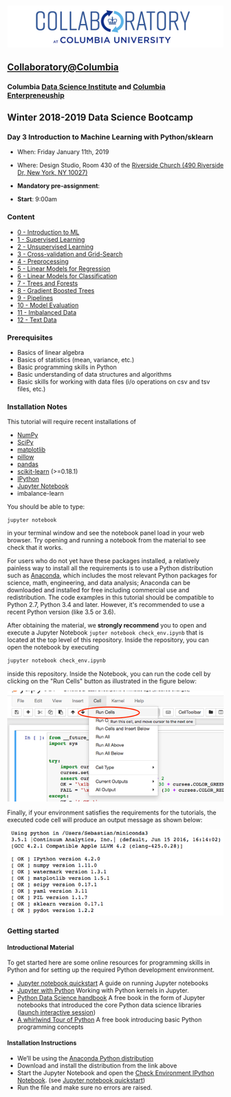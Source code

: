 ![collaboratory logo](../../Misc-files/collaboratory2.png)

## [Collaboratory@Columbia](http://collaboratory.columbia.edu/)
### Columbia [Data Science Institute](http://datascience.columbia.edu/) and [Columbia Enterpreneuship](http://entrepreneurship.columbia.edu/)
## Winter 2018-2019 Data Science Bootcamp
### Day 3 Introduction to Machine Learning with Python/sklearn

- When: Friday January 11th, 2019
- Where: Design Studio, Room 430 of the [Riverside Church (490 Riverside Dr, New York, NY 10027)](https://www.google.com/maps/dir//40.8112215,-73.963428/@40.8113575,-73.9638732,19z/data=!4m2!4m1!3e3)

- **Mandatory pre-assignment**:
- **Start**: 9:00am

### Content

- [0 - Introduction to ML](https://ds-bootcamp-dsi-columbia.github.io/AY2018-2019-Winter-Collaboratory-Faculty/Bootcamp-materials/Day3-Machine-Learning/slides/00-introduction.html)
- [1 - Supervised Learning](https://ds-bootcamp-dsi-columbia.github.io/AY2018-2019-Winter-Collaboratory-Faculty/Bootcamp-materials/Day3-Machine-Learning/slides/01-supervised-learning.html)
- [2 - Unsupervised Learning](https://ds-bootcamp-dsi-columbia.github.io/AY2018-2019-Winter-Collaboratory-Faculty/Bootcamp-materials/Day3-Machine-Learning/slides/02-unsupervised-learning.html)
- [3 - Cross-validation and Grid-Search](https://ds-bootcamp-dsi-columbia.github.io/AY2018-2019-Winter-Collaboratory-Faculty/Bootcamp-materials/Day3-Machine-Learning/slides/03-cross-validation-grid-search.html)
- [4 - Preprocessing](https://ds-bootcamp-dsi-columbia.github.io/AY2018-2019-Winter-Collaboratory-Faculty/Bootcamp-materials/Day3-Machine-Learning/slides/04-preprocessing.html)
- [5 - Linear Models for Regression](https://ds-bootcamp-dsi-columbia.github.io/AY2018-2019-Winter-Collaboratory-Faculty/Bootcamp-materials/Day3-Machine-Learning/slides/05-linear-models-regression.html)
- [6 - Linear Models for Classification](https://ds-bootcamp-dsi-columbia.github.io/AY2018-2019-Winter-Collaboratory-Faculty/Bootcamp-materials/Day3-Machine-Learning/slides/06-linear-models-classification.html)
- [7 - Trees and Forests](https://ds-bootcamp-dsi-columbia.github.io/AY2018-2019-Winter-Collaboratory-Faculty/Bootcamp-materials/Day3-Machine-Learning/slides/07-trees-forests.html)
- [8 - Gradient Boosted Trees](https://ds-bootcamp-dsi-columbia.github.io/AY2018-2019-Winter-Collaboratory-Faculty/Bootcamp-materials/Day3-Machine-Learning/slides/08-gradient-boosting.html)
- [9 - Pipelines](https://ds-bootcamp-dsi-columbia.github.io/AY2018-2019-Winter-Collaboratory-Faculty/Bootcamp-materials/Day3-Machine-Learning/slides/09-pipelines.html)
- [10 - Model Evaluation](https://ds-bootcamp-dsi-columbia.github.io/AY2018-2019-Winter-Collaboratory-Faculty/Bootcamp-materials/Day3-Machine-Learning/slides/10-model-evaluation.html)
- [11 - Imbalanced Data](https://ds-bootcamp-dsi-columbia.github.io/AY2018-2019-Winter-Collaboratory-Faculty/Bootcamp-materials/Day3-Machine-Learning/slides/11-imbalanced-data.html)
- [12 - Text Data](https://ds-bootcamp-dsi-columbia.github.io/AY2018-2019-Winter-Collaboratory-Faculty/Bootcamp-materials/Day3-Machine-Learning/slides/12-working-with-text-data.html)


### Prerequisites
 
+ Basics of linear algebra
+ Basics of statistics (mean, variance, etc.)
+ Basic programming skills in Python
+ Basic understanding of data structures and algorithms
+ Basic skills for working with data files (i/o operations on csv and tsv files, etc.)

### Installation Notes

This tutorial will require recent installations of

- [NumPy](http://www.numpy.org)
- [SciPy](http://www.scipy.org)
- [matplotlib](http://matplotlib.org)
- [pillow](https://python-pillow.org)
- [pandas](http://pandas.pydata.org)
- [scikit-learn](http://scikit-learn.org/stable/) (>=0.18.1)
- [IPython](http://ipython.readthedocs.org/en/stable/)
- [Jupyter Notebook](http://jupyter.org)
- imbalance-learn

You should be able to type:

    jupyter notebook

in your terminal window and see the notebook panel load in your web browser.
Try opening and running a notebook from the material to see check that it works.

For users who do not yet have these  packages installed, a relatively
painless way to install all the requirements is to use a Python distribution
such as [Anaconda](https://www.continuum.io/downloads), which includes
the most relevant Python packages for science, math, engineering, and
data analysis; Anaconda can be downloaded and installed for free
including commercial use and redistribution.
The code examples in this tutorial should be compatible to Python 2.7, Python
3.4 and later. However, it's recommended to use a recent Python version (like
3.5 or 3.6).

After obtaining the material, we **strongly recommend** you to open and execute
a Jupyter Notebook `jupter notebook check_env.ipynb` that is located at the
top level of this repository. Inside the repository, you can open the notebook
by executing

```bash
jupyter notebook check_env.ipynb
```

inside this repository. Inside the Notebook, you can run the code cell by
clicking on the "Run Cells" button as illustrated in the figure below:

![](images/check_env-1.png)


Finally, if your environment satisfies the requirements for the tutorials, the executed code cell will produce an output message as shown below:

![](images/check_env-2.png)


### Getting started

#### Introductional Material

To get started here are some online resources for programming skills in Python and for setting up the required Python development environment.

+ [Jupyter notebook quickstart](https://jupyter.readthedocs.io/en/latest/content-quickstart.html) A guide on running Jupyter notebooks
+ [Jupyter with Python](http://opentechschool.github.io/python-data-intro/core/notebook.html) Working with Python kernels in Jupyter.
+ [Python Data Science handbook](https://github.com/jakevdp/PythonDataScienceHandbook) A free book in the form of Jupyter notebooks that introduced the core Python data science libraries ([launch interactive session](https://mybinder.org/v2/gh/jakevdp/PythonDataScienceHandbook/master?filepath=notebooks%2FIndex.ipynb))
+ [A whirlwind Tour of Python](https://github.com/jakevdp/WhirlwindTourOfPython) A free book introducing basic Python programming concepts


#### Installation Instructions
+ We’ll be using the [Anaconda Python distribution](https://www.anaconda.com/download/?lang=en-us#linuxQ)
+ Download and install the distribution from the link above
+ Start the Jupyter Notebook and open the [Check Environment IPython Notebook](./notebooks/Pre-assignment/check_env.ipynb). (see [Jupyter notebook quickstart](https://jupyter.readthedocs.io/en/latest/content-quickstart.html))
+ Run the file and make sure no errors are raised.